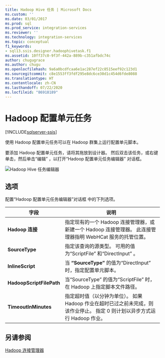 ```yaml
---
title: Hadoop Hive 任务 | Microsoft Docs
ms.custom: ''
ms.date: 03/01/2017
ms.prod: sql
ms.prod_service: integration-services
ms.reviewer: ''
ms.technology: integration-services
ms.topic: conceptual
f1_keywords:
- sql13.ssis.designer.hadoophivetask.f1
ms.assetid: 10ff37c0-9f3f-442a-889b-c351afbdc74c
author: chugugrace
ms.author: chugu
ms.openlocfilehash: 9a6a0bcdfcaa6e1ac287ef22c8515eef92c123d1
ms.sourcegitcommit: c8e1553ff3fdf295e8dc6ce30d1c454d6fde8088
ms.translationtype: HT
ms.contentlocale: zh-CN
ms.lasthandoff: 07/22/2020
ms.locfileid: "86918189"
---
```

# <a name="hadoop-hive-task"></a>Hadoop 配置单元任务

[!INCLUDE[sqlserver-ssis](../../includes/applies-to-version/sqlserver-ssis.md)]


  使用 Hadoop 配置单元任务可以在 Hadoop 群集上运行配置单元脚本。  
  
 要添加 Hadoop 配置单元任务，请将其拖放到设计器。 然后双击该任务，或右键单击，然后单击“编辑”  ，以打开“Hadoop 配置单元任务编辑器”  对话框。  
  
 ![Hadoop Hive 任务编辑器](../../integration-services/control-flow/media/hadoop-hive-task.png "Hadoop Hive 任务编辑器")  
  
## <a name="options"></a>选项  
 配置“Hadoop 配置单元任务编辑器”对话框  中的下列选项。  
  
|字段|说明|  
|-----------|-----------------|  
|**Hadoop 连接**|指定现有的一个 Hadoop 连接管理器，或新建一个 Hadoop 连接管理器。 此连接管理器指明 WebHCat 服务的托管位置。|  
|**SourceType**|指定该查询的源类型。 可用的值为“ScriptFile”  和“DirectInput”  。|  
|**InlineScript**|当 **“SourceType”** 的值为“DirectInput”  时，指定配置单元脚本。|  
|**HadoopScriptFilePath**|当“SourceType”  的值为“ScriptFile”  时，在 Hadoop 上指定脚本文件路径。|  
|**TimeoutInMinutes**|指定超时值（以分钟为单位）。 如果 Hadoop 作业在超时已过之前未完成，则该作业停止。 指定 0 则计划以异步方式运行 Hadoop 作业。|  
  
## <a name="see-also"></a>另请参阅  
 [Hadoop 连接管理器](../../integration-services/connection-manager/hadoop-connection-manager.md)  
  
  
